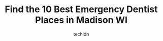 ---
layout: ampstory
image: https://i0.wp.com/www.depkes.org/wp-content/uploads/2023/06/emergency-dentist-0-in-madison-wi-1685818138.jpeg?resize=640,853
author: techidn
featured: false
description: Discover the impressive array of Emergency Dentist options in Madison WI, where you can find 10 of the largest Emergency Dentist establishments in the area. From renowned classics to hidden 
title: Find the 10 Best Emergency Dentist Places in Madison WI
cover:
   title: Find the 10 Best Emergency Dentist Places in Madison WI
   subtitle: Rickpate
   background: https://www.depkes.org/wp-content/uploads/2023/06/emergency-dentist-0-in-madison-wi-1685818138.jpeg

pages: 
 - layout: thirds
   top: <h1>#1 Warren Family Dental</h1>
   bottom: "<p>Dentists, hygienists, and staff are very friendly and professional.  I only had routine appointments here and I thought they did a good job.  They are good at signing you</p>"
   background: https://www.depkes.org/wp-content/uploads/2023/06/emergency-dentist-1-in-madison-wi-1685818139.jpeg
   backgroundblur: true
 - layout: thirds
   top: <h1>#2 Madison Oral Surgery & Dental Implants</h1>
   bottom: "<p>Just had my wisdom teeth removed with Dr Bacsik and Rachel! I was really nervous going into it and was dreading the appointment but I immediately felt at ease with their </p>"
   background: https://www.depkes.org/wp-content/uploads/2023/06/emergency-dentist-2-in-madison-wi-1685818139.jpeg
   cta:
      link: https://www.depkes.org/blog/find-the-10-best-emergency-dentist-places-in-madison-wi/
      text: Find the 10 Best Emergency Dentist Places in Madison WI
 - layout: thirds
   top: <h1>#3 Madison Smile Solutions</h1>
   bottom: "<p>5602 Odana Rd, Madison, WI 53719, United States</p>"
   background: https://www.depkes.org/wp-content/uploads/2023/06/emergency-dentist-3-in-madison-wi-1685818140.jpeg
   cta:
      link: https://www.depkes.org/blog/find-the-10-best-emergency-dentist-places-in-madison-wi/
      text: Find the 10 Best Emergency Dentist Places in Madison WI
 - layout: thirds
   top: <h1>#4 Four Lakes Family Dental</h1>
   bottom: "<p>6038 Gemini Dr, Madison, WI 53718, United States</p>"
   background: https://images.unsplash.com/photo-1533735380053-eb8d0759b24a?ixlib=rb-4.0.3&ixid=MnwxMjA3fDB8MHxwaG90by1wYWdlfHx8fGVufDB8fHx8&auto=format&fit=crop&w=640&h=853&q=80
   cta:
      link: https://www.depkes.org/blog/find-the-10-best-emergency-dentist-places-in-madison-wi/
      text: Find the 10 Best Emergency Dentist Places in Madison WI
 - layout: thirds
   top: <h1>#5 Andler Dental - Dr. Scott Andler</h1>
   bottom: "<p>708 Heartland Trail Ste 1400, Madison, WI 53717, United States</p>"
   background: https://images.unsplash.com/photo-1620421680010-0766ff230392?ixlib=rb-4.0.3&ixid=MnwxMjA3fDB8MHxwaG90by1wYWdlfHx8fGVufDB8fHx8&auto=format&fit=crop&w=640&h=853&q=80
   cta:
      link: https://www.depkes.org/blog/find-the-10-best-emergency-dentist-places-in-madison-wi/
      text: Find the 10 Best Emergency Dentist Places in Madison WI
 - layout: thirds
   top: <h1>#6 Nakoma Dental</h1>
   bottom: "<p>4333 Nakoma Rd, Madison, WI 53711, United States</p>"
   background: https://images.unsplash.com/photo-1602536052359-ef94c21c5948?ixlib=rb-4.0.3&ixid=MnwxMjA3fDB8MHxwaG90by1wYWdlfHx8fGVufDB8fHx8&auto=format&fit=crop&w=640&h=853&q=80
   cta:
      link: https://www.depkes.org/blog/find-the-10-best-emergency-dentist-places-in-madison-wi/
      text: Find the 10 Best Emergency Dentist Places in Madison WI
 - layout: thirds
   top: <h1>#7 Madison Family Dental Associates</h1>
   bottom: "<p>5709 Odana Rd, Madison, WI 53719, United States</p>"
   background: https://images.unsplash.com/photo-1509114397022-ed747cca3f65?ixlib=rb-4.0.3&ixid=MnwxMjA3fDB8MHxwaG90by1wYWdlfHx8fGVufDB8fHx8&auto=format&fit=crop&w=640&h=853&q=80
   cta:
      link: https://www.depkes.org/blog/find-the-10-best-emergency-dentist-places-in-madison-wi/
      text: Find the 10 Best Emergency Dentist Places in Madison WI
 - layout: thirds
   middle: Continue reading...
   background: https://images.unsplash.com/photo-1574169208507-84376144848b?ixlib=rb-4.0.3&ixid=MnwxMjA3fDB8MHxwaG90by1wYWdlfHx8fGVufDB8fHx8&auto=format&fit=crop&w=640&h=853&q=80
   cta:
      link: https://www.depkes.org/blog/find-the-10-best-emergency-dentist-places-in-madison-wi/
      text: Find the 10 Best Emergency Dentist Places in Madison WI
      
---